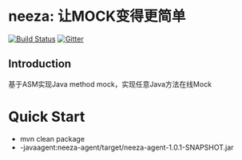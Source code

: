 # neeza: 让MOCK变得更简单

[![Build Status](https://travis-ci.org/hotspacode/neeza.svg?branch=master)](https://travis-ci.org/hotspacode/neeza)
[![Gitter](https://gitter.im/hotspacode/neeza.svg)](https://gitter.im/hotspacode/neeza)


## Introduction

基于ASM实现Java method mock，实现任意Java方法在线Mock

# Quick Start

- mvn clean package 
- -javaagent:neeza-agent/target/neeza-agent-1.0.1-SNAPSHOT.jar


